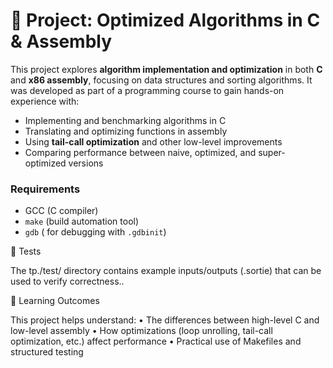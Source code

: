 # 📘 Project: Optimized Algorithms in C & Assembly

This project explores **algorithm implementation and optimization** in both **C** and **x86 assembly**, focusing on data structures and sorting algorithms. It was developed as part of a programming course to gain hands-on experience with:

- Implementing and benchmarking algorithms in C  
- Translating and optimizing functions in assembly  
- Using **tail-call optimization** and other low-level improvements  
- Comparing performance between naive, optimized, and super-optimized versions  


### Requirements
- GCC (C compiler)  
- `make` (build automation tool)  
- `gdb` ( for debugging with `.gdbinit`)  


🧪 Tests

The tp./test/ directory contains example inputs/outputs (.sortie) that can be used to verify correctness..


📖 Learning Outcomes

This project helps understand:
	•	The differences between high-level C and low-level assembly
	•	How optimizations (loop unrolling, tail-call optimization, etc.) affect performance
	•	Practical use of Makefiles and structured testing

